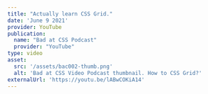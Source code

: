 ```yaml
---
title: "Actually learn CSS Grid."
date: 'June 9 2021'
provider: YouTube
publication: 
  name: "Bad at CSS Podcast"
  provider: "YouTube"
type: video
asset:
  src: '/assets/bac002-thumb.png'
  alt: 'Bad at CSS Video Podcast thumbnail. How to CSS Grid?'
externalUrl: 'https://youtu.be/lABwCOKiA14'
---
```

